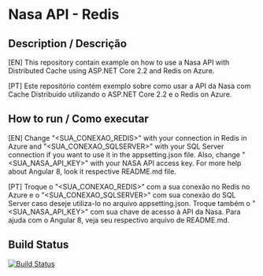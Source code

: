# Nasa API - Redis

## Description / Descrição
[EN] This repository contain example on how to use a Nasa API with Distributed Cache using ASP.NET Core 2.2 and Redis on Azure.

[PT] Este repositório contém exemplo sobre como usar a API da Nasa com Cache Distribuido utilizando o ASP.NET Core 2.2 e o Redis on Azure.

## How to run / Como executar
[EN] Change "<SUA_CONEXAO_REDIS>" with your connection in Redis in Azure and "<SUA_CONEXAO_SQLSERVER>" with your SQL Server connection if you want to use it in the appsetting.json file. Also, change "<SUA_NASA_API_KEY>" with your NASA API access key. For more help about Angular 8, look it respective README.md file.

[PT] Troque o "<SUA_CONEXAO_REDIS>" com a sua conexão no Redis no Azure e o "<SUA_CONEXAO_SQLSERVER>" com sua conexão do SQL Server caso deseje utiliza-lo no arquivo appsetting.json. Troque também o "<SUA_NASA_API_KEY>" com sua chave de acesso à API da Nasa. Para ajuda com o Angular 8, veja seu respectivo arquivo de README.md.

## Build Status
[![Build Status](https://travis-ci.org/ericsonf/NasaAPI.svg?branch=master)](https://travis-ci.org/ericsonf/NasaAPI.svg?branch=master)
